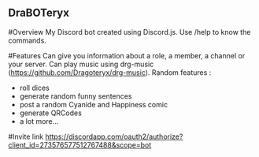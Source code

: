 ## DraBOTeryx

#Overview
My Discord bot created using Discord.js.
Use /help to know the commands.

#Features
Can give you information about a role, a member, a channel or your server.
Can play music using drg-music (https://github.com/Dragoteryx/drg-music).
Random features :
* roll dices
* generate random funny sentences
* post a random Cyanide and Happiness comic
* generate QRCodes
* a lot more...

#Invite link
https://discordapp.com/oauth2/authorize?client_id=273576577512767488&scope=bot
